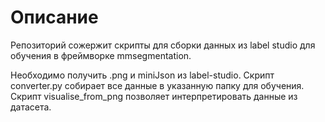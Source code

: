 # Описание

Репозиторий сожержит скрипты для сборки данных из label studio для обучения в фреймворке mmsegmentation. 

Необходимо получить .png и miniJson из label-studio. 
Скрипт converter.py собирает все данные в указанную папку для обучения.
Скрипт visualise_from_png позволяет интерпретировать данные из датасета.


